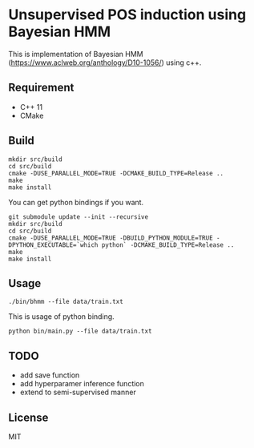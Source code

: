 # Unsupervised POS induction using Bayesian HMM
This is implementation of Bayesian HMM (https://www.aclweb.org/anthology/D10-1056/) using c++.

## Requirement
- C++ 11
- CMake

## Build
```
mkdir src/build
cd src/build
cmake -DUSE_PARALLEL_MODE=TRUE -DCMAKE_BUILD_TYPE=Release ..
make
make install
```
You can get python bindings if you want.
```
git submodule update --init --recursive
mkdir src/build
cd src/build
cmake -DUSE_PARALLEL_MODE=TRUE -DBUILD_PYTHON_MODULE=TRUE -DPYTHON_EXECUTABLE=`which python` -DCMAKE_BUILD_TYPE=Release ..
make
make install
```

## Usage
```
./bin/bhmm --file data/train.txt
```
This is usage of python binding.
```
python bin/main.py --file data/train.txt
```

## TODO
- add save function
- add hyperparamer inference function
- extend to semi-supervised manner

## License
MIT